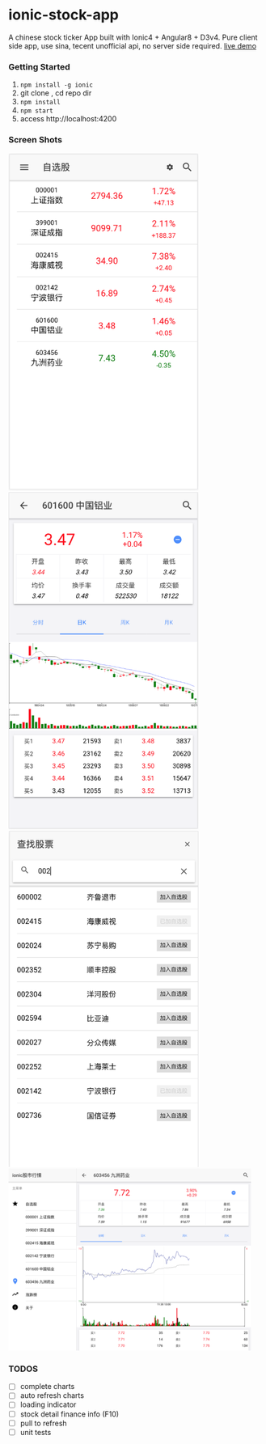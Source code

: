 # ionic-stock-app
A chinese stock ticker App built with Ionic4 + Angular8 + D3v4. Pure client side app, use sina, tecent unofficial api, no server side required. [live demo](http://jackz3.github.io/ionic-stock-app)

### Getting Started

1. `npm install -g ionic`
2. git clone , cd repo dir
3. `npm install`
4. `npm start`
5. access http://localhost:4200

### Screen Shots

<img src="screenshots/favors.png" alt="自选股" width="376">
<img src="screenshots/details.png" alt="详细" width="376">
<img src="screenshots/search.png" alt="搜索" width="376">
<img src="screenshots/ipad.png" alt="pad" width="480">

### TODOS

- [ ] complete charts
- [ ] auto refresh charts
- [ ] loading indicator
- [ ] stock detail finance info (F10)
- [ ] pull to refresh
- [ ] unit tests